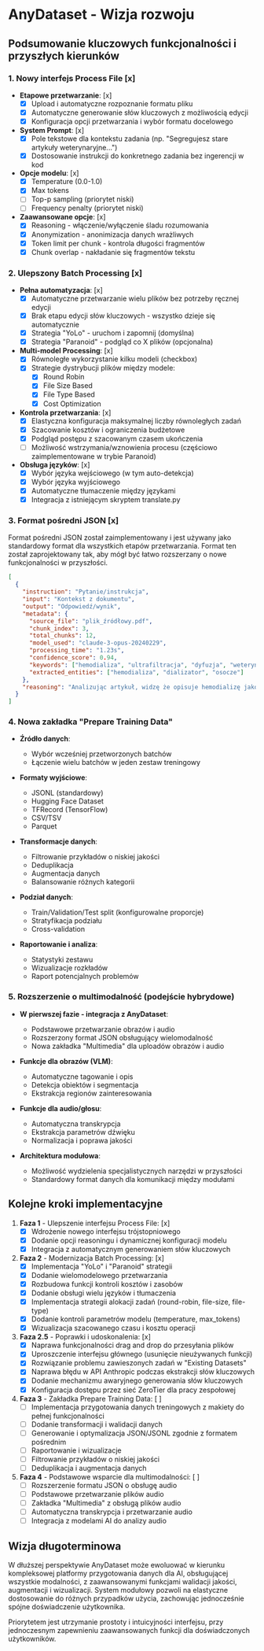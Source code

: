 # AnyDataset - Wizja rozwoju

## Podsumowanie kluczowych funkcjonalności i przyszłych kierunków

### 1. Nowy interfejs Process File [x]

- **Etapowe przetwarzanie**: [x]
  - [x] Upload i automatyczne rozpoznanie formatu pliku
  - [x] Automatyczne generowanie słów kluczowych z możliwością edycji
  - [x] Konfiguracja opcji przetwarzania i wybór formatu docelowego

- **System Prompt**: [x]
  - [x] Pole tekstowe dla kontekstu zadania (np. "Segregujesz stare artykuły weterynaryjne...")
  - [x] Dostosowanie instrukcji do konkretnego zadania bez ingerencji w kod

- **Opcje modelu**: [x]
  - [x] Temperature (0.0-1.0)
  - [x] Max tokens 
  - [ ] Top-p sampling (priorytet niski)
  - [ ] Frequency penalty (priorytet niski)

- **Zaawansowane opcje**: [x]
  - [x] Reasoning - włączenie/wyłączenie śladu rozumowania
  - [x] Anonymization - anonimizacja danych wrażliwych
  - [x] Token limit per chunk - kontrola długości fragmentów
  - [x] Chunk overlap - nakładanie się fragmentów tekstu

### 2. Ulepszony Batch Processing [x]

- **Pełna automatyzacja**: [x]
  - [x] Automatyczne przetwarzanie wielu plików bez potrzeby ręcznej edycji
  - [x] Brak etapu edycji słów kluczowych - wszystko dzieje się automatycznie
  - [x] Strategia "YoLo" - uruchom i zapomnij (domyślna)
  - [x] Strategia "Paranoid" - podgląd co X plików (opcjonalna)

- **Multi-model Processing**: [x]
  - [x] Równoległe wykorzystanie kilku modeli (checkbox)
  - [x] Strategie dystrybucji plików między modele:
    - [x] Round Robin
    - [x] File Size Based
    - [x] File Type Based
    - [x] Cost Optimization

- **Kontrola przetwarzania**: [x]
  - [x] Elastyczna konfiguracja maksymalnej liczby równoległych zadań
  - [x] Szacowanie kosztów i ograniczenia budżetowe
  - [x] Podgląd postępu z szacowanym czasem ukończenia
  - [ ] Możliwość wstrzymania/wznowienia procesu (częściowo zaimplementowane w trybie Paranoid)
  
- **Obsługa języków**: [x]
  - [x] Wybór języka wejściowego (w tym auto-detekcja)
  - [x] Wybór języka wyjściowego
  - [x] Automatyczne tłumaczenie między językami
  - [x] Integracja z istniejącym skryptem translate.py

### 3. Format pośredni JSON [x]

Format pośredni JSON został zaimplementowany i jest używany jako standardowy format dla wszystkich etapów przetwarzania. Format ten został zaprojektowany tak, aby mógł być łatwo rozszerzany o nowe funkcjonalności w przyszłości.

```json
[
  {
    "instruction": "Pytanie/instrukcja",
    "input": "Kontekst z dokumentu",
    "output": "Odpowiedź/wynik",
    "metadata": {
      "source_file": "plik_źródłowy.pdf",
      "chunk_index": 3,
      "total_chunks": 12,
      "model_used": "claude-3-opus-20240229",
      "processing_time": "1.23s",
      "confidence_score": 0.94,
      "keywords": ["hemodializa", "ultrafiltracja", "dyfuzja", "weterynaria"],
      "extracted_entities": ["hemodializa", "dializator", "osocze"]
    },
    "reasoning": "Analizując artykuł, widzę że opisuje hemodializę jako procedurę..."
  }
]
```

### 4. Nowa zakładka "Prepare Training Data"

- **Źródło danych**:
  - Wybór wcześniej przetworzonych batchów
  - Łączenie wielu batchów w jeden zestaw treningowy

- **Formaty wyjściowe**:
  - JSONL (standardowy)
  - Hugging Face Dataset
  - TFRecord (TensorFlow)
  - CSV/TSV
  - Parquet

- **Transformacje danych**:
  - Filtrowanie przykładów o niskiej jakości
  - Deduplikacja
  - Augmentacja danych
  - Balansowanie różnych kategorii

- **Podział danych**:
  - Train/Validation/Test split (konfigurowalne proporcje)
  - Stratyfikacja podziału
  - Cross-validation

- **Raportowanie i analiza**:
  - Statystyki zestawu
  - Wizualizacje rozkładów
  - Raport potencjalnych problemów

### 5. Rozszerzenie o multimodalność (podejście hybrydowe)

- **W pierwszej fazie - integracja z AnyDataset**:
  - Podstawowe przetwarzanie obrazów i audio
  - Rozszerzony format JSON obsługujący wielomodalność
  - Nowa zakładka "Multimedia" dla uploadów obrazów i audio

- **Funkcje dla obrazów (VLM)**:
  - Automatyczne tagowanie i opis
  - Detekcja obiektów i segmentacja
  - Ekstrakcja regionów zainteresowania

- **Funkcje dla audio/głosu**:
  - Automatyczna transkrypcja
  - Ekstrakcja parametrów dźwięku
  - Normalizacja i poprawa jakości

- **Architektura modułowa**:
  - Możliwość wydzielenia specjalistycznych narzędzi w przyszłości
  - Standardowy format danych dla komunikacji między modułami

## Kolejne kroki implementacyjne

1. **Faza 1** - Ulepszenie interfejsu Process File: [x]
   - [x] Wdrożenie nowego interfejsu trójstopniowego
   - [x] Dodanie opcji reasoningu i dynamicznej konfiguracji modelu
   - [x] Integracja z automatycznym generowaniem słów kluczowych

2. **Faza 2** - Modernizacja Batch Processing: [x]
   - [x] Implementacja "YoLo" i "Paranoid" strategii
   - [x] Dodanie wielomodelowego przetwarzania
   - [x] Rozbudowa funkcji kontroli kosztów i zasobów
   - [x] Dodanie obsługi wielu języków i tłumaczenia
   - [x] Implementacja strategii alokacji zadań (round-robin, file-size, file-type)
   - [x] Dodanie kontroli parametrów modelu (temperature, max_tokens)
   - [x] Wizualizacja szacowanego czasu i kosztu operacji

3. **Faza 2.5** - Poprawki i udoskonalenia: [x]
   - [x] Naprawa funkcjonalności drag and drop do przesyłania plików
   - [x] Uproszczenie interfejsu głównego (usunięcie nieużywanych funkcji)
   - [x] Rozwiązanie problemu zawieszonych zadań w "Existing Datasets"
   - [x] Naprawa błędu w API Anthropic podczas ekstrakcji słów kluczowych
   - [x] Dodanie mechanizmu awaryjnego generowania słów kluczowych
   - [x] Konfiguracja dostępu przez sieć ZeroTier dla pracy zespołowej

4. **Faza 3** - Zakładka Prepare Training Data: [ ]
   - [ ] Implementacja przygotowania danych treningowych z makiety do pełnej funkcjonalności
   - [ ] Dodanie transformacji i walidacji danych
   - [ ] Generowanie i optymalizacja JSON/JSONL zgodnie z formatem pośrednim
   - [ ] Raportowanie i wizualizacje
   - [ ] Filtrowanie przykładów o niskiej jakości
   - [ ] Deduplikacja i augmentacja danych

5. **Faza 4** - Podstawowe wsparcie dla multimodalności: [ ]
   - [ ] Rozszerzenie formatu JSON o obsługę audio
   - [ ] Podstawowe przetwarzanie plików audio
   - [ ] Zakładka "Multimedia" z obsługą plików audio
   - [ ] Automatyczna transkrypcja i przetwarzanie audio
   - [ ] Integracja z modelami AI do analizy audio

## Wizja długoterminowa

W dłuższej perspektywie AnyDataset może ewoluować w kierunku kompleksowej platformy przygotowania danych dla AI, obsługującej wszystkie modalności, z zaawansowanymi funkcjami walidacji jakości, augmentacji i wizualizacji. System modułowy pozwoli na elastyczne dostosowanie do różnych przypadków użycia, zachowując jednocześnie spójne doświadczenie użytkownika.

Priorytetem jest utrzymanie prostoty i intuicyjności interfejsu, przy jednoczesnym zapewnieniu zaawansowanych funkcji dla doświadczonych użytkowników.